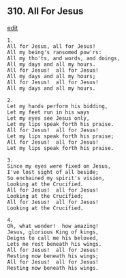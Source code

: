 
## 310.  All For Jesus
[edit](https://docs.google.com/document/d/1T5gvNA4AV3mMY5V_pAjAHfJHOdaRK6pY/edit?mode=html)



    1.
    All for Jesus, all for Jesus!
    All my being's ransomed pow'rs:
    All my tho'ts, and words, and doings,
    All my days and all my hours.
    All for Jesus!  all for Jesus!
    All my days and all my hours;
    All for Jesus!  all for Jesus!
    All my days and all my hours.

    2.
    Let my hands perform his bidding,
    Let my feet run in his ways
    Let my eyes see Jesus only,
    Let my lips speak forth his praise.
    All for Jesus!  all for Jesus!
    Let my lips speak forth his praise;
    All for Jesus!  all for Jesus!
    Let my lips speak forth his praise.

    3.
    Since my eyes were fixed on Jesus,
    I've lost sight of all beside;
    So enchained my spirit's vision,
    Looking at the Crucified.
    All for Jesus!  all for Jesus!
    Looking at the Crucified;
    All for Jesus!  all for Jesus!
    Looking at the Crucified.

    4.
    Oh, what wonder!  how amazing!
    Jesus, glorious King of kings,
    Deigns to call me his beloved,
    Lets me rest beneath his wings.
    All for Jesus!  all for Jesus!
    Resting now beneath his wings;
    All for Jesus!  all for Jesus!
    Resting now beneath his wings.
